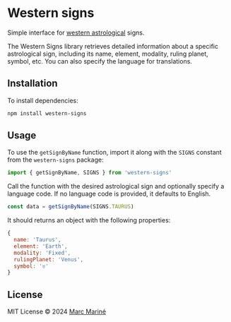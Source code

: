 # Western signs

Simple interface for [western astrological](https://en.wikipedia.org/wiki/Western_astrology) signs.

The Western Signs library retrieves detailed information about a specific astrological sign, including its name, element, modality, ruling planet, symbol, etc. You can also specify the language for translations.

## Installation

To install dependencies:

```bash
npm install western-signs
```

## Usage

To use the `getSignByName` function, import it along with the `SIGNS` constant from the `western-signs` package:

```js
import { getSignByName, SIGNS } from 'western-signs'
```

Call the function with the desired astrological sign and optionally specify a language code. If no language code is provided, it defaults to English.

```js
const data = getSignByName(SIGNS.TAURUS)
```

It should returns an object with the following properties:

```js
{
  name: 'Taurus',
  element: 'Earth',
  modality: 'Fixed',
  rulingPlanet: 'Venus',
  symbol: '♉'
}
```

## License

MIT License © 2024 [Marc Mariné](https://github.com/marcmarine)
